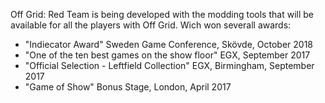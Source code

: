 
Off Grid: Red Team is being developed with the modding tools that will be available for all the players with Off Grid. Wich won severall awards:

- "Indiecator Award" Sweden Game Conference, Skövde, October 2018
- "One of the ten best games on the show floor" EGX, September 2017
- "Official Selection - Leftfield Collection" EGX, Birmingham, September 2017
- "Game of Show" Bonus Stage, London, April 2017